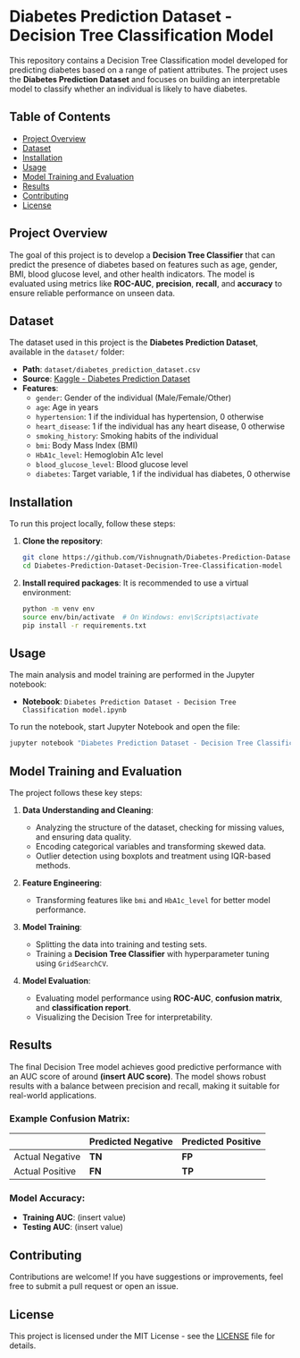 
# Diabetes Prediction Dataset - Decision Tree Classification Model

This repository contains a Decision Tree Classification model developed for predicting diabetes based on a range of patient attributes. The project uses the **Diabetes Prediction Dataset** and focuses on building an interpretable model to classify whether an individual is likely to have diabetes.

## Table of Contents
- [Project Overview](#project-overview)
- [Dataset](#dataset)
- [Installation](#installation)
- [Usage](#usage)
- [Model Training and Evaluation](#model-training-and-evaluation)
- [Results](#results)
- [Contributing](#contributing)
- [License](#license)

## Project Overview
The goal of this project is to develop a **Decision Tree Classifier** that can predict the presence of diabetes based on features such as age, gender, BMI, blood glucose level, and other health indicators. The model is evaluated using metrics like **ROC-AUC**, **precision**, **recall**, and **accuracy** to ensure reliable performance on unseen data.

## Dataset
The dataset used in this project is the **Diabetes Prediction Dataset**, available in the `dataset/` folder:

- **Path**: `dataset/diabetes_prediction_dataset.csv`
- **Source**: [Kaggle - Diabetes Prediction Dataset](https://www.kaggle.com/datasets/iammustafatz/diabetes-prediction-dataset)
- **Features**:
  - `gender`: Gender of the individual (Male/Female/Other)
  - `age`: Age in years
  - `hypertension`: 1 if the individual has hypertension, 0 otherwise
  - `heart_disease`: 1 if the individual has any heart disease, 0 otherwise
  - `smoking_history`: Smoking habits of the individual
  - `bmi`: Body Mass Index (BMI)
  - `HbA1c_level`: Hemoglobin A1c level
  - `blood_glucose_level`: Blood glucose level
  - `diabetes`: Target variable, 1 if the individual has diabetes, 0 otherwise

## Installation
To run this project locally, follow these steps:

1. **Clone the repository**:
    ```bash
    git clone https://github.com/Vishnugnath/Diabetes-Prediction-Dataset-Decision-Tree-Classification-model.git
    cd Diabetes-Prediction-Dataset-Decision-Tree-Classification-model
    ```

2. **Install required packages**:
    It is recommended to use a virtual environment:
    ```bash
    python -m venv env
    source env/bin/activate  # On Windows: env\Scripts\activate
    pip install -r requirements.txt
    ```

## Usage
The main analysis and model training are performed in the Jupyter notebook:

- **Notebook**: `Diabetes Prediction Dataset - Decision Tree Classification model.ipynb`

To run the notebook, start Jupyter Notebook and open the file:

```bash
jupyter notebook "Diabetes Prediction Dataset - Decision Tree Classification model.ipynb"
```

## Model Training and Evaluation
The project follows these key steps:

1. **Data Understanding and Cleaning**:
   - Analyzing the structure of the dataset, checking for missing values, and ensuring data quality.
   - Encoding categorical variables and transforming skewed data.
   - Outlier detection using boxplots and treatment using IQR-based methods.

2. **Feature Engineering**:
   - Transforming features like `bmi` and `HbA1c_level` for better model performance.

3. **Model Training**:
   - Splitting the data into training and testing sets.
   - Training a **Decision Tree Classifier** with hyperparameter tuning using `GridSearchCV`.

4. **Model Evaluation**:
   - Evaluating model performance using **ROC-AUC**, **confusion matrix**, and **classification report**.
   - Visualizing the Decision Tree for interpretability.

## Results
The final Decision Tree model achieves good predictive performance with an AUC score of around **(insert AUC score)**. The model shows robust results with a balance between precision and recall, making it suitable for real-world applications.

### Example Confusion Matrix:
|   | Predicted Negative | Predicted Positive |
|---|--------------------|--------------------|
| Actual Negative | **TN** | **FP** |
| Actual Positive | **FN** | **TP** |

### Model Accuracy:
- **Training AUC**: (insert value)
- **Testing AUC**: (insert value)

## Contributing
Contributions are welcome! If you have suggestions or improvements, feel free to submit a pull request or open an issue.

## License
This project is licensed under the MIT License - see the [LICENSE](LICENSE) file for details.
